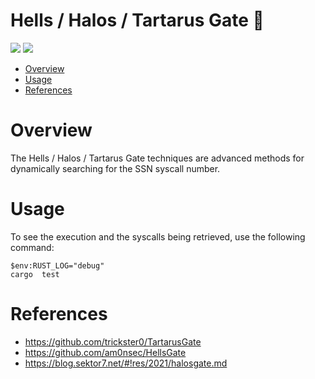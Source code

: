 # Hells / Halos / Tartarus Gate 🦀

<p align="left">
	<a href="https://www.rust-lang.org/"><img src="https://img.shields.io/badge/made%20with-Rust-red"></a>
	<a href="#"><img src="https://img.shields.io/badge/platform-windows-blueviolet"></a>
</p>

- [Overview](#overview)
- [Usage](#usage)
- [References](#references)

# Overview
The Hells / Halos / Tartarus Gate techniques are advanced methods for dynamically searching for the SSN syscall number.

# Usage
To see the execution and the syscalls being retrieved, use the following command:
```shell
$env:RUST_LOG="debug"
cargo  test
```

# References
* https://github.com/trickster0/TartarusGate
* https://github.com/am0nsec/HellsGate
* https://blog.sektor7.net/#!res/2021/halosgate.md